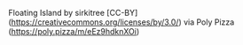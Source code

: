 Floating Island by sirkitree [CC-BY] (https://creativecommons.org/licenses/by/3.0/) via Poly Pizza (https://poly.pizza/m/eEz9hdknXOi)
